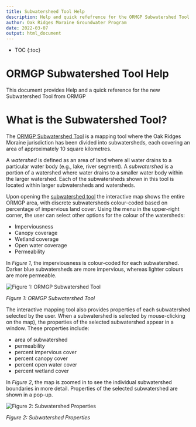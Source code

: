 ```yaml
---
title: Subwatersheed Tool Help
description: Help and quick refefrence for the ORMGP Subwatershed Tool
author: Oak Ridges Moraine Groundwater Program
date: 2022-03-07
output: html_document
---
```


* TOC
{:toc}

# ORMGP Subwatershed Tool Help

This document provides Help and a quick reference for the new Subwatershed Tool from ORMGP

# What is the Subwatershed Tool?

The [ORMGP Subwatershed Tool](https://owrc.github.io/subwatershed/) is a mapping tool where the Oak Ridges Moraine jurisdiction has been divided into subwatersheds, each covering an area of approximately 10 square kilometres.

A _watershed_ is defined as an area of land where all water drains to a particular water body (e.g., lake, river segment).  A _subwatershed_ is a portion of a watershed where water drains to a smaller water body within the larger watershed. Each of the subwatersheds shown in this tool is located within larger subwatersheds and watersheds.  

Upon opening the [subwatershed tool](https://owrc.github.io/subwatershed/) the interactive map shows the entire ORMGP area, with discrete subwatersheds colour-coded based on percentage of impervious land cover. Using the menu in the upper-right corner, the user can select other options for the colour of the watersheds: 
- Imperviousness
- Canopy coverage 
- Wetland coverage 
- Open water coverage 
- Permeability 

In _Figure 1_, the imperviousness is colour-coded for each subwatershed.  Darker blue subwatersheds are more impervious, whereas lighter colours are more permeable. 

![*Figure 1: ORMGP Subwatershed Tool*](https://raw.githubusercontent.com/OWRC/SubwatershedHelp/main/images/Subwatershed1.PNG)

_Figure 1: ORMGP Subwatershed Tool_

The interactive mapping tool also provides properties of each subwatershed selected by the user.  When a subwatershed is selected by mouse-clicking on the map), the properties of the selected subwatershed appear in a window. These properties include:
- area of subwatershed
- permeability
- percent impervious cover
- percent canopy cover
- percent open water cover 
- percent wetland cover

In _Figure 2_, the map is zoomed in to see the individual subwatershed boundaries in more detail. Properties of the selected subwatershed are shown in a pop-up.

![*Figure 2: Subwatershed Properties*](https://raw.githubusercontent.com/OWRC/SubwatershedHelp/main/images/subwatershed2.PNG)

_Figure 2: Subwatershed Properties_








